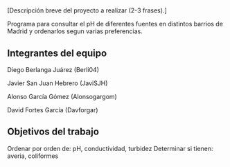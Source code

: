 #

[Descripción breve del proyecto a realizar (2-3 frases).]

Programa para consultar el pH de diferentes fuentes en distintos barrios de Madrid y ordenarlos segun varias preferencias.

## Integrantes del equipo

Diego Berlanga Juárez (Berli04)

Javier San Juan Hebrero (JaviSJH)

Alonso García Gómez (Alonsogargom)

David Fortes García (Davforgar)

## Objetivos del trabajo

Ordenar por orden de: pH, conductividad, turbidez
Determinar si tienen: averia, coliformes
